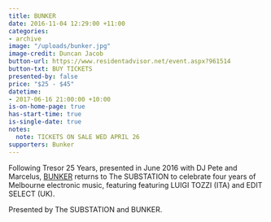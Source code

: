 ```yaml
---
title: BUNKER
date: 2016-11-04 12:29:00 +11:00
categories:
- archive
image: "/uploads/bunker.jpg"
image-credit: Duncan Jacob
button-url: https://www.residentadvisor.net/event.aspx?961514
button-txt: BUY TICKETS
presented-by: false
price: "$25 - $45"
datetime:
- 2017-06-16 21:00:00 +10:00
is-on-home-page: true
has-start-time: true
is-single-date: true
notes:
  note: TICKETS ON SALE WED APRIL 26
supporters: Bunker
---
```


Following Tresor 25 Years, presented in June 2016 with DJ Pete and Marcelus, [BUNKER](http://bunker-music.com) returns to The SUBSTATION to celebrate four years of Melbourne electronic music, featuring featuring LUIGI TOZZI (ITA) and EDIT SELECT (UK).

Presented by The SUBSTATION and BUNKER.
